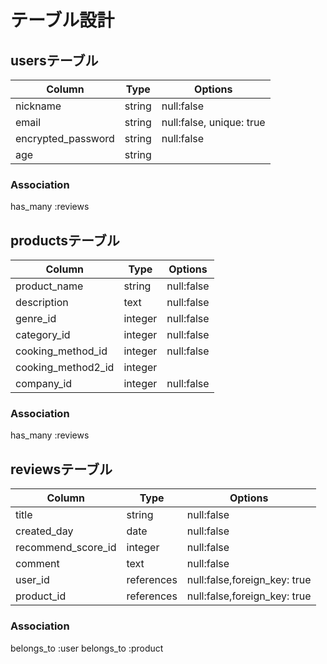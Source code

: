 # テーブル設計
## usersテーブル

| Column             | Type   | Options                  |
| ------------------ | ------ | ------------------------ |
| nickname           | string | null:false               |
| email              | string | null:false, unique: true |
| encrypted_password | string | null:false               |
| age                | string |                          |

### Association
has_many :reviews


## productsテーブル
| Column                    | Type    | Options    |
| ------------------------- | ------- | ---------- |
| product_name              | string  | null:false |
| description               | text    | null:false |
| genre_id                  | integer | null:false |
| category_id               | integer | null:false |
| cooking_method_id         | integer | null:false |
| cooking_method2_id        | integer |            |
| company_id                | integer | null:false |

### Association
has_many :reviews


## reviewsテーブル
| Column             | Type       | Options                      |
| ------------------ | ---------- | ---------------------------- |
| title              | string     | null:false                   |
| created_day        | date       | null:false                   |
| recommend_score_id | integer    | null:false                   |
| comment            | text       | null:false                   |
| user_id            | references | null:false,foreign_key: true |
| product_id         | references | null:false,foreign_key: true |

### Association
belongs_to :user
belongs_to :product